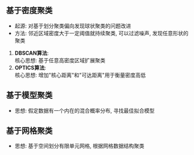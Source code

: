 ## 基于密度聚类
- 起源: 对基于划分聚类偏向发现球状聚类的问题改进  
- 方法: 邻近区域密度大于一定阈值就持续聚类, 可以过滤噪声, 发现任意形状的聚类  

1. **DBSCAN算法**:  
    核心思想: 基于任意高密度区域扩展聚类
2. **OPTICS算法**:  
    核心思想: 增加"核心距离"和"可达距离"用于衡量密度高低

## 基于模型聚类
- 思想: 假定数据有一个内在的混合概率分布, 寻找最佳拟合模型

## 基于网格聚类
- 思想: 基于空间划分有限单元网格, 根据网格数据结构聚类